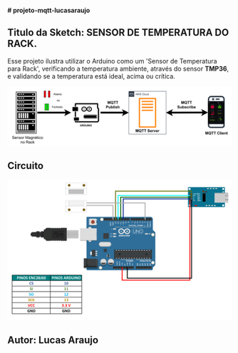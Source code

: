 **# projeto-mqtt-lucasaraujo**


## Titulo da Sketch: SENSOR DE TEMPERATURA DO RACK.

  Esse projeto ilustra utilizar o Arduino como um 'Sensor de Temperatura para Rack', 
  verificando a temperatura ambiente, através do sensor **TMP36**, e validando se a temperatura 
  está ideal, acima ou crítica.
  
![fluxograma](Fluxograma.jpg)

## Circuito

![circuito](Circuito.png)







## **Autor:** Lucas Araujo
